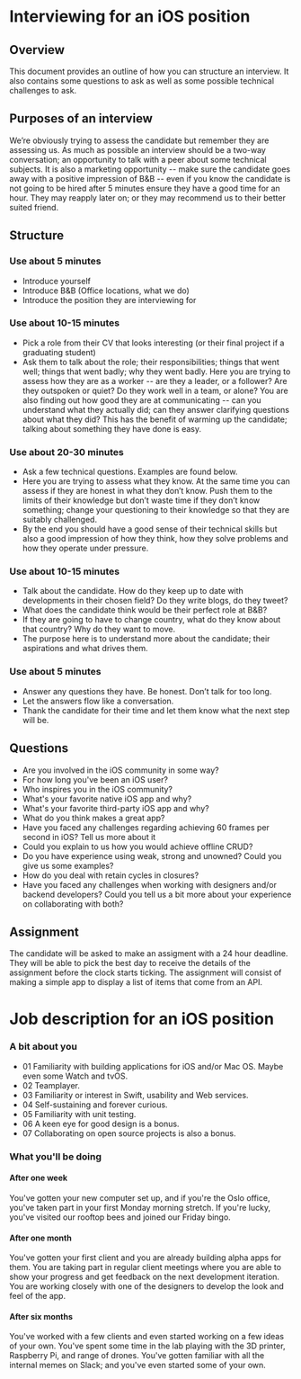 # Interviewing for an iOS position

## Overview
This document provides an outline of how you can structure an interview. It also contains some questions to ask as well as some possible technical challenges to ask.

## Purposes of an interview
We’re obviously trying to assess the candidate but remember they are assessing us. As much as possible an interview should be a two-way conversation; an opportunity to talk with a peer about some technical subjects. It is also a marketing opportunity -- make sure the candidate goes away with a positive impression of B&B -- even if you know the candidate is not going to be hired after 5 minutes ensure they have a good time for an hour. They may reapply later on; or they may recommend us to their better suited friend.

## Structure

### Use about 5 minutes
- Introduce yourself
- Introduce B&B (Office locations, what we do)
- Introduce the position they are interviewing for

### Use about 10-15 minutes
- Pick a role from their CV that looks interesting (or their final project if a graduating student)
- Ask them to talk about the role; their responsibilities; things that went well; things that went badly; why they went badly. Here you are trying to assess how they are as a worker -- are they a leader, or a follower? Are they outspoken or quiet? Do they work well in a team, or alone? You are also finding out how good they are at communicating -- can you understand what they actually did; can they answer clarifying questions about what they did? This has the benefit of warming up the candidate; talking about something they have done is easy.

### Use about 20-30 minutes
- Ask a few technical questions. Examples are found below.
- Here you are trying to assess what they know. At the same time you can assess if they are honest in what they don’t know. Push them to the limits of their knowledge but don’t waste time if they don’t know something; change your questioning to their knowledge so that they are suitably challenged.
- By the end you should have a good sense of their technical skills but also a good impression of how they think, how they solve problems and how they operate under pressure.

### Use about 10-15 minutes
- Talk about the candidate. How do they keep up to date with developments in their chosen field? Do they write blogs, do they tweet?
- What does the candidate think would be their perfect role at B&B?
- If they are going to have to change country, what do they know about that country? Why do they want to move.
- The purpose here is to understand more about the candidate; their aspirations and what drives them.

### Use about 5 minutes
- Answer any questions they have. Be honest. Don’t talk for too long.
- Let the answers flow like a conversation.
- Thank the candidate for their time and let them know what the next step will be.

## Questions
- Are you involved in the iOS community in some way?
- For how long you've been an iOS user?
- Who inspires you in the iOS community?
- What's your favorite native iOS app and why?
- What's your favorite third-party iOS app and why?
- What do you think makes a great app?
- Have you faced any challenges regarding achieving 60 frames per second in iOS? Tell us more about it
- Could you explain to us how you would achieve offline CRUD?
- Do you have experience using weak, strong and unowned? Could you give us some examples?
- How do you deal with retain cycles in closures?
- Have you faced any challenges when working with designers and/or backend developers? Could you tell us a bit more about your experience on collaborating with both?

## Assignment
The candidate will be asked to make an assigment with a 24 hour deadline. They will be able to pick the best day to receive the details of the assignment before the clock starts ticking. The assignment will consist of making a simple app to display a list of items that come from an API.

# Job description for an iOS position

### A bit about you
- 01 Familiarity with building applications for iOS and/or Mac OS. Maybe even some Watch and tvOS.
- 02 Teamplayer.
- 03 Familiarity or interest in Swift, usability and Web services.
- 04 Self-sustaining and forever curious.
- 05 Familiarity with unit testing.
- 06 A keen eye for good design is a bonus.
- 07 Collaborating on open source projects is also a bonus.

### What you'll be doing
#### After one week
You've gotten your new computer set up, and if you're the Oslo office, you've taken part in your first Monday morning stretch. If you're lucky, you've visited our rooftop bees and joined our Friday bingo.

#### After one month
You've gotten your first client and you are already building alpha apps for them. You are taking part in regular client meetings where you are able to show your progress and get feedback on the next development iteration. You are working closely with one of the designers to develop the look and feel of the app.

#### After six months
You've worked with a few clients and even started working on a few ideas of your own. You've spent some time in the lab playing with the 3D printer, Raspberry Pi, and range of drones. You've gotten familiar with all the internal memes on Slack; and you've even started some of your own.

